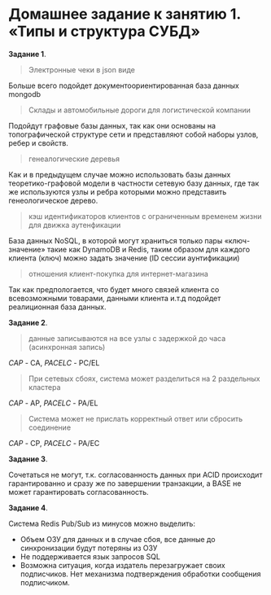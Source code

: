 # Домашнее задание к занятию 1. «Типы и структура СУБД»
**Задание 1**.

>Электронные чеки в json виде 

Больше всего подойдет документоориентированная база данных mongodb
>Склады и автомобильные дороги для логистической компании

Подойдут графовые базы данных, так как они основаны на топографической структуре сети и представляют собой наборы узлов, ребер и свойств.
>генеалогические деревья

Как и в предыдущем случае можно использовать базы данных теоретико-графовой модели в частности сетевую базу данных, где так же используются узлы и ребра которыми можно представить генеологическое дерево.

>кэш идентификаторов клиентов с ограниченным временем жизни для движка аутенфикации

База данных NoSQL, в которой могут храниться только пары «ключ-значение» такие как DynamoDB и Redis, таким образом для каждого клиента (ключ) можно задать значение (ID сессии аунтификации)

>отношения клиент-покупка для интернет-магазина

Так как предпологается, что будет много связей клиента со всевозможными товарами, данными клиента и.т.д подойдет реалиционная база данных.


**Задание 2**.	

>данные записываются на все узлы с задержкой до часа (асинхронная запись)

*CAP* - CA, *PACELC* - PC/EL
>При сетевых сбоях, система может разделиться на 2 раздельных кластера

*CAP* - AP, *PACELC* - PA/EL

>Система может не прислать корректный ответ или сбросить соединение

*CAP* - CP, *PACELC* - PA/EC

**Задание 3**.	

Сочетаться не могут, т.к. согласованность данных при ACID происходит гарантированно и сразу же по завершении транзакции, а BASE не может гарантировать согласованность.

**Задание 4**.	

Система Redis Pub/Sub из минусов можно выделить:

* Объем ОЗУ для данных и в случае сбоя, все данные до синхронизации будут потеряны из ОЗУ
* Не поддерживается язык запросов SQL
* Возможна ситуация, когда издатель перезагружает своих подписчиков. Нет механизма подтверждения обработки сообщения подписчиком.
